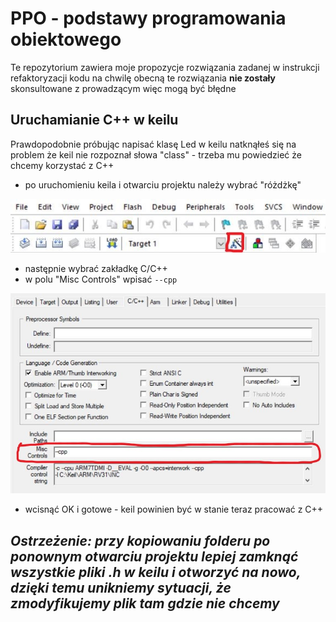 # PPO - podstawy programowania obiektowego

Te repozytorium zawiera moje propozycje rozwiązania zadanej w instrukcji refaktoryzacji kodu
na chwilę obecną te rozwiązania **nie zostały** skonsultowane z prowadzącym więc mogą być błędne

## Uruchamianie C++ w keilu
Prawdopodobnie próbując napisać klasę Led w keilu natknąłeś się na problem że keil nie rozpoznał słowa "class" - trzeba mu powiedzieć że chcemy korzystać z C++

- po uruchomieniu keila i otwarciu projektu należy wybrać "różdżkę"

![First step](keilcppstep1.jpg "magic wand")

- następnie wybrać zakładkę C/C++
- w polu "Misc Controls" wpisać `--cpp`

![Second step](keilcppstep2.jpg "--cpp")

- wcisnąć OK i gotowe - keil powinien być w stanie teraz pracować z C++

## *Ostrzeżenie: przy kopiowaniu folderu po ponownym otwarciu projektu lepiej zamknąć wszystkie pliki .h w keilu i otworzyć na nowo, dzięki temu unikniemy sytuacji, że zmodyfikujemy plik tam gdzie nie chcemy*
